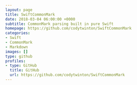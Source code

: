 ```yaml
---
layout: page
title: SwiftCommonMark
date: 2018-03-04 06:00:00 +0000
subtitle: CommonMark parsing built in pure Swift
homepage: https://github.com/codytwinton/SwiftCommonMark
categories:
- Swift
- CommonMark
- Markdown
images: []
type: github
profiles:
- type: GitHub
  title: GitHub
  url: https://github.com/codytwinton/SwiftCommonMark
---
```


